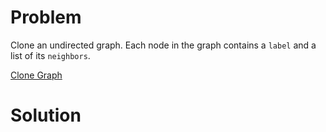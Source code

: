 
# Problem

Clone an undirected graph. Each node in the graph contains a `label` and a
list of its `neighbors`.



[Clone Graph](https://leetcode.com/problems/clone-graph)

# Solution



